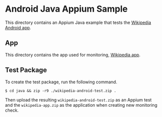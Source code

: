 # Android Java Appium Sample

This directory contains an Appium Java example that tests the [Wikipedia Android app](https://github.com/wikimedia/apps-android-wikipedia).

## App 

This directory contains the app used for monitoring, [Wikipedia app](wikipedia.apk).

## Test Package

To create the test package, run the following command.

    $ cd java && zip -r9 ./wikipedia-android-test.zip .

Then upload the resulting `wikipedia-android-test.zip` as an Appium test and the `wikipedia-app.zip` as the application when creating new monitoring check.
